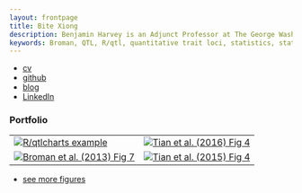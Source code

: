 ```yaml
---
layout: frontpage
title: Bite Xiong
description: Benjamin Harvey is an Adjunct Professor at The George Washington University. He teaches a Data Analytis Introduction and Practicum course.
keywords: Broman, QTL, R/qtl, quantitative trait loci, statistics, statistical genetics, recombination
---
```


<div class="navbar">
  <div class="navbar-inner">
      <ul class="nav">
          <li><a href="{{ BASE_PATH }}/assets/bsharvey_cv.pdf">cv</a></li>
          <li><a href="https://github.com/bsharvey">github</a></li>
          <li><a href="peter75977.github.io">blog</a></li>
          <li><a href="https://www.linkedin.com/in/benjamin-harvey-ph-d-1928839a/">LinkedIn</a></li>
      </ul>
  </div>
</div>

### <a name="Portfolio"></a>Portfolio

<table class="wide">
<tr>
  <td class="left">
    <a href="https://bsharvey.github.io/pages/publpics/bioinformatics1.html">
        <img src="pages/publpics/bioinformatics1.png" alt="R/qtlcharts example" title="R/qtlcharts example"/>
    </a>
  </td>
  <td class="right">
    <a href="https://bsharvey.github.io/pages/publpics/nba1.html">
        <img src="pages/publpics/nba1.png" alt="Tian et
        al. (2016) Fig 4" title="Tian et al. (2016) Fig 4"/>
    </a>
  </td>
</tr>
<tr>
  <td class="left">
    <a href="https://bsharvey.github.io">
        <img src="pages/publpics/bioinformatics2.png" alt="Broman et al. (2013) Fig 7" title="Broman et al. (2013) Fig 7"/>
    </a>
  </td>
  <td class="right">
    <a href="https://bsharvey.github.io">
        <img src="pages/publpics/nba2.png" alt="Tian et al. (2015) Fig 4" title="Tian et al. (2015) Fig 4"/>
    </a>
  </td>
</tr>
</table>

<div class="navbar">
  <div class="navbar-inner">
      <ul class="nav">
          <li><a href="https://bsharvey.github.io">see more figures</a></li>
      </ul>
  </div>
</div>
